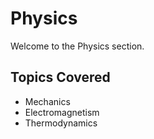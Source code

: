 # Physics

Welcome to the Physics section.

## Topics Covered
- Mechanics
- Electromagnetism
- Thermodynamics
